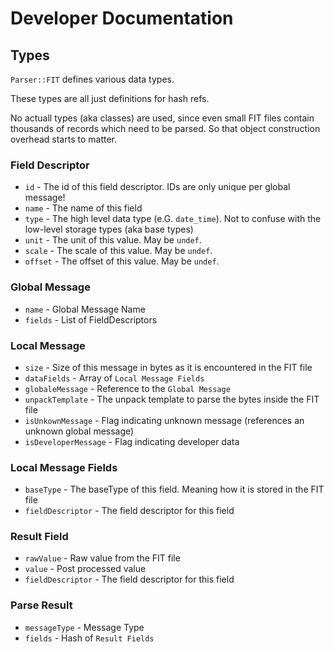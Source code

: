 # Developer Documentation

## Types

`Parser::FIT` defines various data types.

These types are all just definitions for hash refs.

No actuall types (aka classes) are used, since even small FIT files contain thousands of records which need to be parsed.
So that object construction overhead starts to matter.

### Field Descriptor

* `id` - The id of this field descriptor. IDs are only unique per global message!
* `name` - The name of this field
* `type` - The high level data type (e.G. `date_time`). Not to confuse with the low-level storage types (aka base types)
* `unit` - The unit of this value. May be `undef`.
* `scale` - The scale of this value. May be `undef`.
* `offset` - The offset of this value. May be `undef`.

### Global Message

* `name` - Global Message Name
* `fields` - List of FieldDescriptors

### Local Message

* `size` - Size of this message in bytes as it is encountered in the FIT file
* `dataFields` - Array of `Local Message Fields`
* `globaleMessage` - Reference to the `Global Message`
* `unpackTemplate` - The unpack template to parse the bytes inside the FIT file
* `isUnkownMessage` - Flag indicating unknown message (references an unknown global message)
* `isDeveloperMessage` - Flag indicating developer data

### Local Message Fields

* `baseType` - The baseType of this field. Meaning how it is stored in the FIT file
* `fieldDescriptor` - The field descriptor for this field

### Result Field

* `rawValue` - Raw value from the FIT file
* `value` - Post processed value
* `fieldDescriptor` - The field descriptor for this field

### Parse Result

* `messageType` - Message Type 
* `fields` - Hash of `Result Fields`